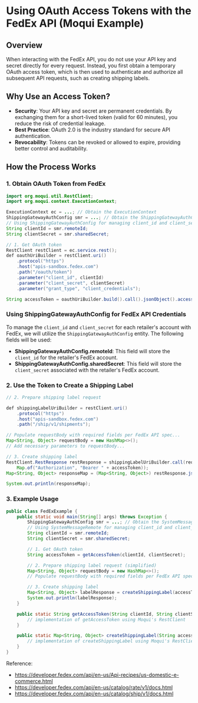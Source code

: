 # Using OAuth Access Tokens with the FedEx API (Moqui Example)

## Overview
When interacting with the FedEx API, you do not use your API key and secret directly for every request. Instead, you first obtain a temporary OAuth access token, which is then used to authenticate and authorize all subsequent API requests, such as creating shipping labels.

## Why Use an Access Token?
- **Security**: Your API key and secret are permanent credentials. By exchanging them for a short-lived token (valid for 60 minutes), you reduce the risk of credential leakage.
- **Best Practice**: OAuth 2.0 is the industry standard for secure API authentication.
- **Revocability**: Tokens can be revoked or allowed to expire, providing better control and auditability.

## How the Process Works

### 1. Obtain OAuth Token from FedEx
```java
import org.moqui.util.RestClient;
import org.moqui.context.ExecutionContext;

ExecutionContext ec = ...; // Obtain the ExecutionContext
ShippingGatewayAuthConfig smr = ...; // Obtain the ShippingGatewayAuthConfig
// Using ShippingGatewayAuthConfig for managing client_id and client_secret
String clientId = smr.remoteId;
String clientSecret = smr.sharedSecret;

// 1. Get OAuth token
RestClient restClient = ec.service.rest();
def oauthUriBuilder = restClient.uri()
    .protocol("https")
    .host("apis-sandbox.fedex.com")
    .path("/oauth/token")
    .parameter("client_id", clientId)
    .parameter("client_secret", clientSecret)
    .parameter("grant_type", "client_credentials");

String accessToken = oauthUriBuilder.build().call().jsonObject().access_token;
```

### Using ShippingGatewayAuthConfig for FedEx API Credentials

To manage the `client_id` and `client_secret` for each retailer's account with FedEx, we will utilize the `ShippingGatewayAuthConfig` entity. The following fields will be used:

- **ShippingGatewayAuthConfig.remoteId**: This field will store the `client_id` for the retailer's FedEx account.
- **ShippingGatewayAuthConfig.sharedSecret**: This field will store the `client_secret` associated with the retailer's FedEx account.

### 2. Use the Token to Create a Shipping Label
```java
// 2. Prepare shipping label request

def shippingLabelUriBuilder = restClient.uri()
    .protocol("https")
    .host("apis-sandbox.fedex.com")
    .path("/ship/v1/shipments");

// Populate requestBody with required fields per FedEx API spec...
Map<String, Object> requestBody = new HashMap<>();
// Add necessary parameters to requestBody...

// 3. Create shipping label
RestClient.RestResponse restResponse = shippingLabelUriBuilder.call(requestBody, 
    Map.of("Authorization", "Bearer " + accessToken));
Map<String, Object> responseMap = (Map<String, Object>) restResponse.jsonObject();

System.out.println(responseMap);
```

### 3. Example Usage
```java
public class FedExExample {
    public static void main(String[] args) throws Exception {
        ShippingGatewayAuthConfig smr = ...; // Obtain the SystemMessageRemote
        // Using SystemMessageRemote for managing client_id and client_secret
        String clientId = smr.remoteId;
        String clientSecret = smr.sharedSecret;

        // 1. Get OAuth token
        String accessToken = getAccessToken(clientId, clientSecret);

        // 2. Prepare shipping label request (simplified)
        Map<String, Object> requestBody = new HashMap<>();
        // Populate requestBody with required fields per FedEx API spec...

        // 3. Create shipping label
        Map<String, Object> labelResponse = createShippingLabel(accessToken, requestBody);
        System.out.println(labelResponse);
    }

    public static String getAccessToken(String clientId, String clientSecret) {
        // implementation of getAccessToken using Moqui's RestClient
    }

    public static Map<String, Object> createShippingLabel(String accessToken, Map<String, Object> requestBody) {
        // implementation of createShippingLabel using Moqui's RestClient
    }
}
```
Reference:

* https://developer.fedex.com/api/en-us/Api-recipes/us-domestic-e-commerce.html
* https://developer.fedex.com/api/en-us/catalog/rate/v1/docs.html
* https://developer.fedex.com/api/en-us/catalog/ship/v1/docs.html


